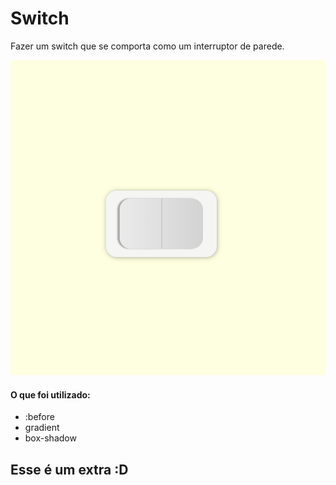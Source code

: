 # Switch
Fazer um switch que se comporta como um interruptor de parede.

![alt text](./gif.gif "")

#### O que foi utilizado:

<ul><li>:before</li>
<li>gradient</li>
<li>box-shadow</li>
</ul>

## Esse é um extra :D 